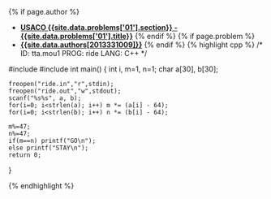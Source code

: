 <a name="2013331009.01"></a>

{% if page.author %}
- **[USACO {{site.data.problems['01'].section}} - {{site.data.problems['01'].title}}]({{site.baseurl}}/problem/01)**
{% endif %}
{% if page.problem %}
- **[{{site.data.authors[2013331009]}}]({{site.baseurl}}/author/2013331009)**
{% endif %}
{% highlight cpp %}
/*
 ID:  tta.mou1
PROG:  ride
LANG:  C++
*/

#include<cstdio>
#include<cstring>
int main()
{
    int i, m=1, n=1;
    char a[30], b[30];

    freopen("ride.in","r",stdin);
    freopen("ride.out","w",stdout);
    scanf("%s%s", a, b);
    for(i=0; i<strlen(a); i++) m *= (a[i] - 64);
    for(i=0; i<strlen(b); i++) n *= (b[i] - 64);

    m%=47;
    n%=47;
    if(m==n) printf("GO\n");
    else printf("STAY\n");
    return 0;
}

{% endhighlight %}
